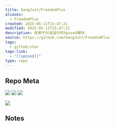 ```yaml
---
title: GangJust/FreedomPlus
aliases:
  - FreedomPlus
created: 2025-05-11T15:47:21
modified: 2025-05-11T15:47:21
description: 依赖于抖音运行的Xposed模块.
source: https://github.com/GangJust/FreedomPlus
tags:
  - github/star
tags-link:
  - "[[xposed]]"
type: repo
---
```

## Repo Meta

![](https://img.shields.io/github/stars/GangJust/FreedomPlus?style=for-the-badge&label=stars) ![](https://img.shields.io/github/repo-size/GangJust/FreedomPlus?style=for-the-badge&label=size) ![](https://img.shields.io/github/created-at/GangJust/FreedomPlus?style=for-the-badge&label=since)

[![](https://github-readme-stats.vercel.app/api/pin/?username=GangJust&repo=FreedomPlus&bg_color=00000000)](https://github.com/GangJust/FreedomPlus)

## Notes

